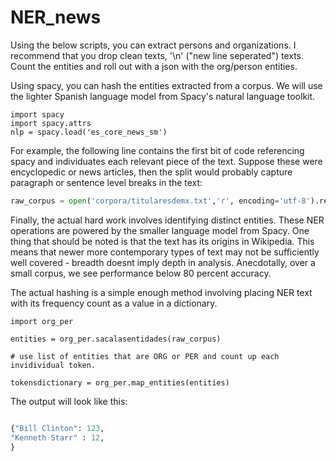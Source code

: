 # NER_news

Using the below scripts, you can extract persons and organizations. I recommend that you drop clean texts, '\n' ("new line seperated") texts. 
Count the entities and roll out with a json with the org/person entities. 

Using spacy, you can hash the entities extracted from a corpus. We will use the lighter Spanish language model from Spacy's natural language toolkit. 
```
import spacy
import spacy.attrs
nlp = spacy.load('es_core_news_sm')
```

For example, the following line contains the first bit of code referencing spacy and individuates each relevant piece of the text. Suppose these were encyclopedic or 
news articles, then the split would probably capture paragraph or sentence level breaks in the text: 

``` python
raw_corpus = open('corpora/titularesdemx.txt','r', encoding='utf-8').read().split("\n")[1:]
```
Finally, the actual hard work involves identifying distinct entities. These NER operations are powered by the smaller language model from Spacy. One thing that should be noted is that the text has its origins in Wikipedia. This means that newer more contemporary types of text may not be sufficiently well covered - breadth doesnt imply depth in analysis. Anecdotally, over a small corpus, we see performance below 80 percent accuracy. 

The actual hashing is a simple enough method involving placing NER text with its frequency count as a value in a dictionary.

```
import org_per

entities = org_per.sacalasentidades(raw_corpus)
 
# use list of entities that are ORG or PER and count up each invidividual token.     

tokensdictionary = org_per.map_entities(entities) 
 ```
 
 The output will look like this: 
 
 ```python 
 
 {"Bill Clinton": 123,
 "Kenneth Starr" : 12,
 }
 
 ```
